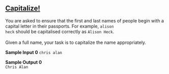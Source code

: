 ## **[Capitalize!](https://www.hackerrank.com/challenges/capitalize)** 

You are asked to ensure that the first and last names of people begin with a capital letter in their passports. 
For example, <code>alison heck</code> should be capitalised correctly as <code>Alison Heck</code>. <br><br>Given a full name, your task is to capitalize the name appropriately.


**Sample Input 0**
`chris alan`

**Sample Output 0**  
`Chris Alan`